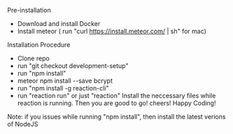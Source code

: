 Pre-installation
 - Download and install Docker
 - Install meteor ( run "curl https://install.meteor.com/ | sh" for mac)

 Installation Procedure
 - Clone repo 
 - run "git checkout development-setup"
 - run "npm install"
 - meteor npm install --save bcrypt
 - run "npm install -g reaction-cli"
 - run "reaction run" or just "reaction"
 Install the neccessary files while reaction is running.
 Then you are good to go! cheers! Happy Coding!

Note: if you issues while running "npm install", then install the latest verions of NodeJS